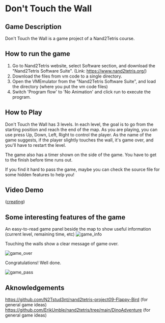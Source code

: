 # Don't Touch the Wall

## Game Description
Don't Touch the Wall is a game project of a Nand2Tetris course.

## How to run the game
1. Go to Nand2Tetris website, select Software section, and download the "Nand2Tetris Software Suite".
	(Link: https://www.nand2tetris.org/)
2. Download the files from vm code to a single directory.
3. Open the VMEmulator from the "Nand2Tetris Software Suite", and load the directory (where you put the vm code files)
4. Switch 'Program flow' to 'No Animation' and click run to execute the program.

## How to Play
Don't Touch the Wall has 3 levels. In each level, the goal is to go from the starting position and reach the end of the map.
As you are playing, you can use press Up, Down, Left, Right to control the player.
As the name of the game suggests, if the player slightly touches the wall, it's game over, and you'll have to restart the level.

The game also has a timer shown on the side of the game. You have to get to the finish before time runs out.

If you find it hard to pass the game, maybe you can check the source file for some hidden features to help you!


## Video Demo
([creating](https://youtu.be/7gZU4R8eAPM))

## Some interesting features of the game
An easy-to-read game panel beside the map to show useful information (current level, remaining time, etc)
![game_info](https://user-images.githubusercontent.com/91551415/170979228-ab2419e4-f3c7-4621-954c-951eb2eedd3c.PNG)

Touching the walls show a clear message of game over.

![game_over](https://user-images.githubusercontent.com/91551415/170979242-f16e44e3-3f8b-48f9-8393-56af2e1e4e03.PNG)

Congratulations! Well done.

![game_pass](https://user-images.githubusercontent.com/91551415/170979250-cd809bb4-d7eb-4141-bb68-59cc62a17f71.PNG)

## Aknowledgements
https://github.com/N2Tstud3nt/nand2tetris-project09-Flappy-Bird  (for general game ideas)
https://github.com/ErikUmble/nand2tetris/tree/main/DinoAdventure (for general game ideas)
